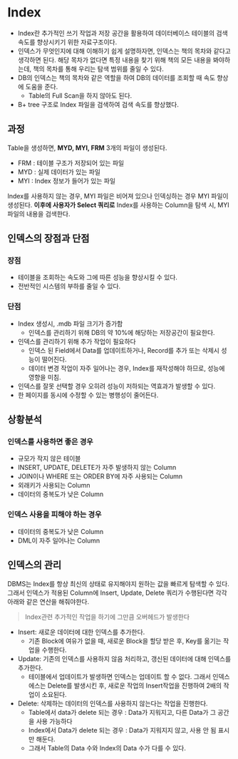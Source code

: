 # Index
- Index란 추가적인 쓰기 작업과 저장 공간을 활용하여 데이터베이스 테이블의 검색 속도를 향상시키기 위한 자료구조이다.
- 인덱스가 무엇인지에 대해 이해하기 쉽게 설명하자면, 인덱스는 책의 목차와 같다고 생각하면 된다. 해당 목차가 없다면 특정 내용을 찾기 위해 책의 모든 내용을 봐야하는데, 책의 목차를 통해 우리는 탐색 범위를 줄일 수 있다.
- DB의 인덱스는 책의 목차와 같은 역할을 하여 DB의 데이터를 조회할 때 속도 향상에 도움을 준다.
    - Table의 Full Scan을 하지 않아도 된다.
- B+ tree 구조로 Index 파일을 검색하여 검색 속도를 향상했다.

## **과정**

Table을 생성하면, **MYD, MYI, FRM** 3개의 파일이 생성된다.

- FRM : 테이블 구조가 저장되어 있는 파일
- MYD : 실제 데이터가 있는 파일
- MYI : Index 정보가 들어가 있는 파일

Index를 사용하지 않는 경우, MYI 파일은 비어져 있으나 인덱싱하는 경우 MYI 파일이 생성된다. **이후에 사용자가 Select 쿼리로** Index를 사용하는 Column을 탐색 시, MYI 파일의 내용을 검색한다.

## 인덱스의 장점과 단점

### 장점

- 테이블을 조회하는 속도와 그에 따른 성능을 향상시킬 수 있다.
- 전반적인 시스템의 부하를 줄일 수 있다.

### 단점

- Index 생성시, .mdb 파일 크기가 증가함
    - 인덱스를 관리하기 위해 DB의 약 10%에 해당하는 저장공간이 필요한다.
- 인덱스를 관리하기 위해 추가 작업이 필요하다
    - 인덱스 된 Field에서 Data를 업데이트하거나, Record를 추가 또는 삭제시 성능이 떨어진다.
    - 데이터 변경 작업이 자주 일어나는 경우, Index를 재작성해야 하므로, 성능에 영향을 미침.
- 인덱스를 잘못 선택할 경우 오히려 성능이 저하되는 역효과가 발생할 수 있다.
- 한 페이지를 동시에 수정할 수 있는 병행성이 줄어든다.

## 상황분석

### 인덱스를 사용하면 좋은 경우

- 규모가 작지 않은 테이블
- INSERT, UPDATE, DELETE가 자주 발생하지 않는 Column
- JOIN이나 WHERE 또는 ORDER BY에 자주 사용되는 Column
- 외래키가 사용되는 Column
- 데이터의 중복도가 낮은 Column

### 인덱스 사용을 피해야 하는 경우

- 데이터의 중복도가 낮은 Column
- DML이 자주 일어나는 Column

## 인덱스의 관리

DBMS는 Index를 항상 최신의 상태로 유지해야지 원하는 값을 빠르게 탐색할 수 있다. 그래서 인덱스가 적용된 Column에 Insert, Update, Delete 쿼리가 수행된다면 각각 아래와 같은 연산을 해줘야한다.

> Index관련 추가적인 작업을 하기에 그만큼 오버헤드가 발생한다
>
- Insert: 새로운 데이터에 대한 인덱스를 추가한다.
    - 기존 Block에 여유가 없을 때, 새로운 Block을 할당 받은 후, Key를 옮기는 작업을 수행한다.
- Update: 기존의 인덱스를 사용하지 않음 처리하고, 갱신된 데이터에 대해 인덱스를 추가한다.
    - 테이블에서 업데이트가 발생하면 인덱스는 업데이트 할 수 없다. 그래서 인덱스에스는 Delete를 발생시킨 후, 새로운 작업의 Insert작업을 진행하여 2배의 작업이 소요된다.
- Delete: 삭제하는 데이터의 인덱스를 사용하지 않는다는 작업을 진행한다.
    - Table에서 data가 delete 되는 경우 : Data가 지워지고, 다른 Data가 그 공간을 사용 가능하다
    - Index에서 Data가 delete 되는 경우 : Data가 지워지지 않고, 사용 안 됨 표시만 해둔다.
    - 그래서 Table의 Data 수와 Index의 Data 수가 다를 수 있다.
